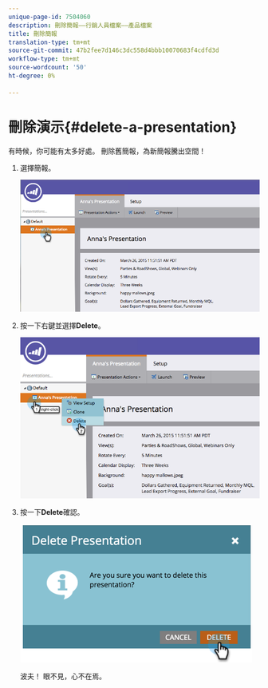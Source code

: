 ```yaml
---
unique-page-id: 7504060
description: 刪除簡報——行銷人員檔案——產品檔案
title: 刪除簡報
translation-type: tm+mt
source-git-commit: 47b2fee7d146c3dc558d4bbb10070683f4cdfd3d
workflow-type: tm+mt
source-wordcount: '50'
ht-degree: 0%

---
```



# 刪除演示{#delete-a-presentation}

有時候，你可能有太多好處。 刪除舊簡報，為新簡報騰出空間！

1. 選擇簡報。

   ![](assets/image2015-3-26-12-3a26-3a41.png)

1. 按一下右鍵並選擇&#x200B;**Delete**。

   ![](assets/image2015-3-26-12-3a26-3a51.png)

1. 按一下&#x200B;**Delete**&#x200B;確認。

   ![](assets/image2015-3-20-16-3a21-3a10.png)

   波夫！ 眼不見，心不在焉。

